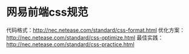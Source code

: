 <!-- nec.md -->
# 网易前端css规范
代码格式：http://nec.netease.com/standard/css-format.html
优化方案：http://nec.netease.com/standard/css-optimize.html
最佳实践：http://nec.netease.com/standard/css-practice.html